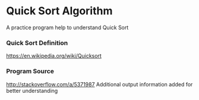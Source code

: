 # Quick Sort Algorithm
A practice program help to understand Quick Sort

### Quick Sort Definition
https://en.wikipedia.org/wiki/Quicksort

### Program Source
http://stackoverflow.com/a/5371987
Additional output information added for better understanding
